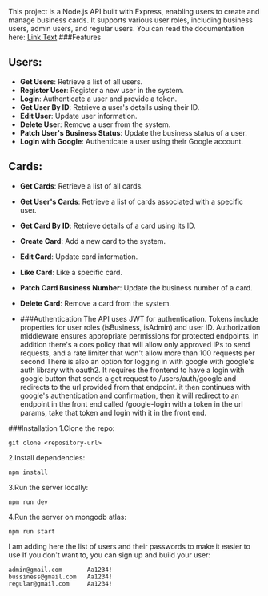 This project is a Node.js API built with Express, enabling users to create and manage business cards. It supports various user roles, including business users, admin users, and regular users. You can read the documentation here:
  [Link Text](https://documenter.getpostman.com/view/29937654/2sA3XSBgyh)
###Features
## Users:
- **Get Users**: Retrieve a list of all users.
- **Register User**: Register a new user in the system.
- **Login**: Authenticate a user and provide a token.
- **Get User By ID**: Retrieve a user's details using their ID.
- **Edit User**: Update user information.
- **Delete User**: Remove a user from the system.
- **Patch User's Business Status**: Update the business status of a user.
- **Login with Google**: Authenticate a user using their Google account.

## Cards:
- **Get Cards**: Retrieve a list of all cards.
- **Get User's Cards**: Retrieve a list of cards associated with a specific user.
- **Get Card By ID**: Retrieve details of a card using its ID.
- **Create Card**: Add a new card to the system.
- **Edit Card**: Update card information.
- **Like Card**: Like a specific card.
- **Patch Card Business Number**: Update the business number of a card.
- **Delete Card**: Remove a card from the system.


- ###Authentication
The API uses JWT for authentication. Tokens include properties for user roles (isBusiness, isAdmin) and user ID. Authorization middleware ensures appropriate permissions for protected endpoints.
In addition there's a cors policy that will allow only approved IPs to send requests, and a rate limiter that won't allow more than 100 requests per second
There is also an option for logging in with google with google's auth library with oauth2. It requires the frontend to have a login with google button that sends a get request to /users/auth/google and redirects to the url provided from that endpoint. it then continues with google's authentication and confirmation, then it will redirect to an endpoint in the front end called /google-login with a token in the url params, take that token and login with it in the front end.

###Installation
1.Clone the repo:
```
git clone <repository-url>
```
2.Install dependencies:
```
npm install
```
3.Run the server locally:
```
npm run dev
```
4.Run the server on mongodb atlas:
```
npm run start
```


I am adding here the list of users and their passwords to make it easier to use
If you don't want to, you can sign up and build your user:
```
admin@gmail.com       Aa1234!
bussiness@gmail.com   Aa1234!
regular@gmail.com     Aa1234!

```
